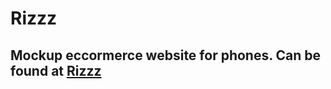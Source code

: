 # Rizzz
## Mockup eccormerce website for phones. Can be found at [Rizzz](https://rizzzgadgets.herokuapp.com/)  
